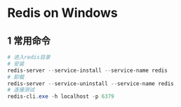 

# Redis on Windows

## 1 常用命令

```powershell
# 进入redis目录
# 安装
redis-server --service-install --service-name redis
# 卸载
redis-server --service-uninstall --service-name redis
# 连接测试
redis-cli.exe -h localhost -p 6379
```

